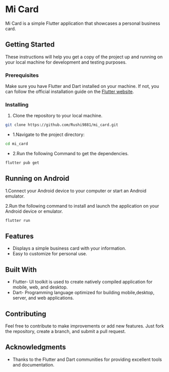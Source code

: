 # Mi Card

Mi Card is a simple Flutter application that showcases a personal business card.

## Getting Started

These instructions will help you get a copy of the project up and running on your local machine for development and testing purposes.

### Prerequisites

Make sure you have Flutter and Dart installed on your machine. If not, you can follow the official installation guide on the [Flutter website](https://flutter.dev/docs/get-started/install).

### Installing

1. Clone the repository to your local machine.

```bash
git clone https://github.com/Rushi9881/mi_card.git
```


- 1.Navigate to the project directory:

```bash
cd mi_card
```
- 2.Run the following Command to get the dependencies.
```bash
flutter pub get
```
## Running on Android
1.Connect your Android device to your computer or start an Android emulator.

2.Run the following command to install and launch the application on your Android device or emulator.
```bash
flutter run
```

## Features

* Displays a simple business card with your information.
* Easy to customize for personal use.

## Built With

* Flutter- UI toolkit is used to create natively compiled application for mobile, web, and desktop.
* Dart- Programming language optimized for building mobile,desktop, server, and web applications.

## Contributing
Feel free to contribute to make improvements or add new features. Just fork the repository, create a branch, and submit a pull request.

## Acknowledgments
* Thanks to the Flutter and Dart communities for providing excellent tools and documentation.
